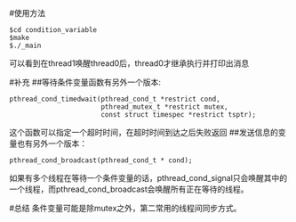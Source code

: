 #使用方法
```
$cd condition_variable
$make
$./_main
```
可以看到在thread1唤醒thread0后，thread0才继承执行并打印出消息

#补充
##等待条件变量函数有另外一个版本:
```
pthread_cond_timedwait(pthread_cond_t *restrict cond,
                       pthread_mutex_t *restrict mutex,
                       const struct timespec *restrict tsptr);
```
这个函数可以指定一个超时时间，在超时时间到达之后失败返回
##发送信息的变量也有另外一个版本：
```
pthread_cond_broadcast(pthread_cond_t * cond);
```
如果有多个线程在等待一个条件变量的话，pthread_cond_signal只会唤醒其中的一个线程，而pthread_cond_broadcast会唤醒所有正在等待的线程。

#总结
条件变量可能是除mutex之外，第二常用的线程间同步方式。
